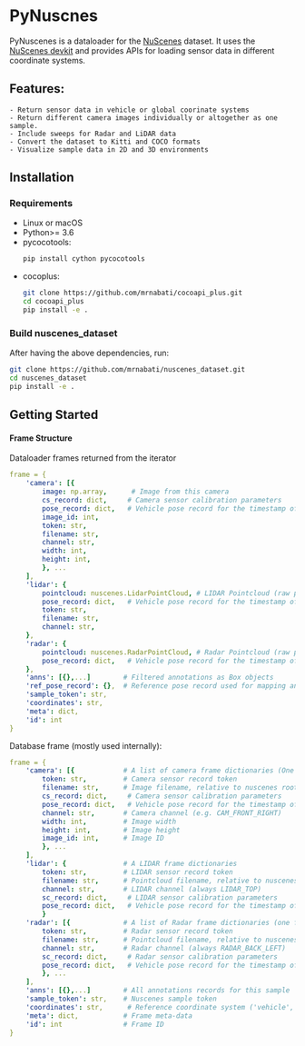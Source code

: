# PyNuscnes

PyNuscenes is a dataloader for the [NuScenes](https://www.nuscenes.org/) dataset.
It uses the [NuScenes devkit](https://github.com/nutonomy/nuscenes-devkit) and 
provides APIs for loading sensor data in different coordinate systems.

## Features:
    - Return sensor data in vehicle or global coorinate systems
    - Return different camera images individually or altogether as one sample.
    - Include sweeps for Radar and LiDAR data
    - Convert the dataset to Kitti and COCO formats
    - Visualize sample data in 2D and 3D environments

## Installation
### Requirements
- Linux or macOS
- Python>= 3.6
- pycocotools: 
    ```bash
    pip install cython pycocotools
    ```
- cocoplus:
    ```bash
    git clone https://github.com/mrnabati/cocoapi_plus.git
    cd cocoapi_plus
    pip install -e .
    ```

### Build nuscenes_dataset
After having the above dependencies, run:
```bash
git clone https://github.com/mrnabati/nuscenes_dataset.git
cd nuscenes_dataset
pip install -e .
```

## Getting Started

#### Frame Structure

Dataloader frames returned from the iterator
```yaml
frame = {
    'camera': [{
        image: np.array,      # Image from this camera
        cs_record: dict,     # Camera sensor calibration parameters
        pose_record: dict,   # Vehicle pose record for the timestamp of the camera
        image_id: int,
        token: str,
        filename: str,
        channel: str,
        width: int,
        height: int,
        }, ...
    ],
    'lidar': {
        pointcloud: nuscenes.LidarPointCloud, # LIDAR Pointcloud (raw points are at ['pointcloud'].points 4xn)
        pose_record: dict,   # Vehicle pose record for the timestamp of the lidar
        token: str,
        filename: str,
        channel: str,
    },
    'radar': {
        pointcloud: nuscenes.RadarPointCloud, # Radar Pointcloud (raw points are at ['pointcloud'].points 18xn)
        pose_record: dict,   # Vehicle pose record for the timestamp of Radar
    },
    'anns': [{},...]        # Filtered annotations as Box objects
    'ref_pose_record': {},  # Reference pose record used for mapping anns from global to vehicle
    'sample_token': str,
    'coordinates': str,
    'meta': dict,
    'id': int
}
```

Database frame (mostly used internally):
```yaml
frame = {
    'camera': [{            # A list of camera frame dictionaries (One for each camera)
        token: str,         # Camera sensor record token
        filename: str,      # Image filename, relative to nuscenes root dir
        cs_record: dict,     # Camera sensor calibration parameters
        pose_record: dict,   # Vehicle pose record for the timestamp of the camera
        channel: str,       # Camera channel (e.g. CAM_FRONT_RIGHT)
        width: int,         # Image width
        height: int,        # Image height
        image_id: int,      # Image ID
        }, ...
    ],
    'lidar': {              # A LIDAR frame dictionaries
        token: str,         # LIDAR sensor record token
        filename: str,      # Pointcloud filename, relative to nuscenes root dir
        channel: str,       # LIDAR channel (always LIDAR_TOP)
        sc_record: dict,     # LIDAR sensor calibration parameters
        pose_record: dict,   # Vehicle pose record for the timestamp of the LIDAR
        }
    'radar': [{             # A list of Radar frame dictionaries (one for each Radar)
        token: str,         # Radar sensor record token
        filename: str,      # Pointcloud filename, relative to nuscenes root dir
        channel: str,       # Radar channel (always RADAR_BACK_LEFT)
        sc_record: dict,     # Radar sensor calibration parameters
        pose_record: dict,   # Vehicle pose record for the timestamp of the Radar
        }, ...
    ],
    'anns': [{},...]        # All annotations records for this sample
    'sample_token': str,    # Nuscenes sample token
    'coordinates': str,      # Reference coordinate system ('vehicle', 'global')
    'meta': dict,           # Frame meta-data
    'id': int               # Frame ID
}
```
